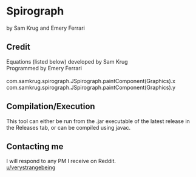 # Spirograph

by Sam Krug and Emery Ferrari

## Credit

Equations (listed below) developed by Sam Krug<br/>
Programmed by Emery Ferrari<br/><br/>
com.samkrug.spirograph.JSpirograph.paintComponent(Graphics).x<br/>
com.samkrug.spirograph.JSpirograph.paintComponent(Graphics).y<br/>

## Compilation/Execution

This tool can either be run from the .jar executable of the latest release in the Releases tab, or can be compiled using javac.

## Contacting me

I will respond to any PM I receive on Reddit.<br/>
[u/verystrangebeing](https://reddit.com/user/verystrangebeing/)